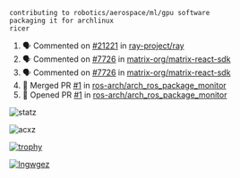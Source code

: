 ```
contributing to robotics/aerospace/ml/gpu software
packaging it for archlinux
ricer
```

<!--START_SECTION:activity-->
1. 🗣 Commented on [#21221](https://github.com/ray-project/ray/issues/21221) in [ray-project/ray](https://github.com/ray-project/ray)
2. 🗣 Commented on [#7726](https://github.com/matrix-org/matrix-react-sdk/issues/7726) in [matrix-org/matrix-react-sdk](https://github.com/matrix-org/matrix-react-sdk)
3. 🗣 Commented on [#7726](https://github.com/matrix-org/matrix-react-sdk/issues/7726) in [matrix-org/matrix-react-sdk](https://github.com/matrix-org/matrix-react-sdk)
4. 🎉 Merged PR [#1](https://github.com/ros-arch/arch_ros_package_monitor/pull/1) in [ros-arch/arch_ros_package_monitor](https://github.com/ros-arch/arch_ros_package_monitor)
5. 💪 Opened PR [#1](https://github.com/ros-arch/arch_ros_package_monitor/pull/1) in [ros-arch/arch_ros_package_monitor](https://github.com/ros-arch/arch_ros_package_monitor)
<!--END_SECTION:activity-->


![statz](https://github-readme-stats.vercel.app/api?username=acxz&include_all_commits=true&show_icons=true)

<p><img align="center" src="https://github-readme-streak-stats.herokuapp.com/?user=acxz&" alt="acxz" /></p>

[![trophy](https://github-profile-trophy.vercel.app/?username=acxz)](https://github.com/ryo-ma/github-profile-trophy)

[![lngwgez](https://github-readme-stats.vercel.app/api/top-langs/?username=acxz&layout=compact)](https://github.com/acxz/github-readme-stats)
